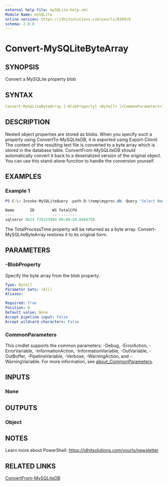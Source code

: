 ```yaml
---
external help file: mySQLite-help.xml
Module Name: mySQLite
online version: https://jdhitsolutions.com/yourls/0369c9
schema: 2.0.0
---
```


# Convert-MySQLiteByteArray

## SYNOPSIS

Convert a MySQLite property blob

## SYNTAX

```yaml
Convert-MySQLiteByteArray [-BlobProperty] <Byte[]> [<CommonParameters>]
```

## DESCRIPTION

Nested object properties are stored as blobs. When you specify such a property using ConvertTo-MySQLiteDB, it is exported using Export-Clixml. The content of the resulting text file is converted to a byte array which is stored in the database table. ConvertFrom-MySQLiteDB should automatically convert it back to a deserialized version of the original object. You can use this stand-alone function to handle the conversion yourself.

## EXAMPLES

### Example 1

```powershell
PS C:\> Invoke-MySQLiteQuery -path D:\temp\myproc.db -Query "Select Name,Id,WS,TotalProcessorTime from process where id=6624" | Select-Object name,id,ws,@{Name="TotalCPU";Expression = {Convert-MySQLiteByteArray $_.TotalProcessorTime}}

Name       ID        WS TotalCPU
----       --        -- --------
sqlservr 6624 778153984 00:00:58.0468750
```

The TotalProcessTime property will be returned as a byte array. Convert-MySQLiteByteArray restores it to its original form.

## PARAMETERS

### -BlobProperty

Specify the byte array from the blob property.

```yaml
Type: Byte[]
Parameter Sets: (All)
Aliases:

Required: True
Position: 0
Default value: None
Accept pipeline input: False
Accept wildcard characters: False
```

### CommonParameters

This cmdlet supports the common parameters: -Debug, -ErrorAction, -ErrorVariable, -InformationAction, -InformationVariable, -OutVariable, -OutBuffer, -PipelineVariable, -Verbose, -WarningAction, and -WarningVariable. For more information, see [about_CommonParameters](http://go.microsoft.com/fwlink/?LinkID=113216).

## INPUTS

### None

## OUTPUTS

### Object

## NOTES

Learn more about PowerShell: https://jdhitsolutions.com/yourls/newsletter

## RELATED LINKS

[ConvertFrom-MySQLiteDB](ConvertFrom-MySQLiteDB.md)
